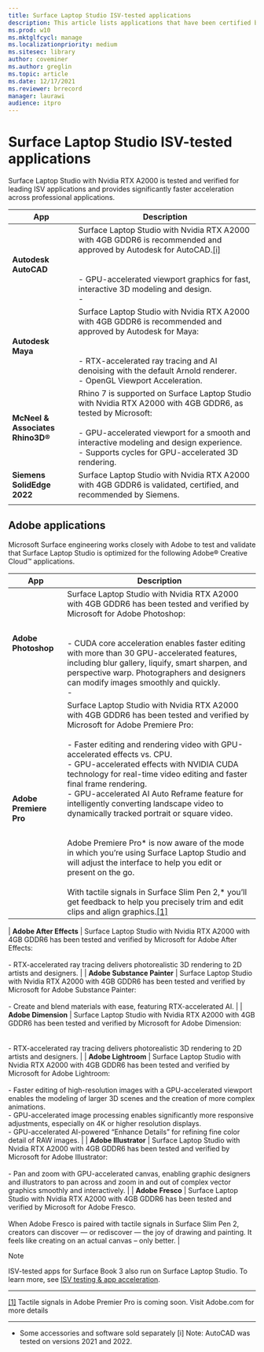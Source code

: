 ```yaml
---
title: Surface Laptop Studio ISV-tested applications
description: This article lists applications that have been certified by ISVs for Surface Laptop Studio. 
ms.prod: w10
ms.mktglfcycl: manage
ms.localizationpriority: medium
ms.sitesec: library
author: coveminer
ms.author: greglin
ms.topic: article
ms.date: 12/17/2021
ms.reviewer: brrecord
manager: laurawi
audience: itpro
---
```



# Surface Laptop Studio ISV-tested applications

Surface Laptop Studio with Nvidia RTX A2000 is tested and verified for leading ISV applications and provides significantly faster acceleration across professional applications.

| App                                     | Description                                                                                                                                                                                                                                                       |
| --------------------------------------- | ----------------------------------------------------------------------------------------------------------------------------------------------------------------------------------------------------------------------------------------------------------------- |
| **Autodesk AutoCAD**                    | Surface Laptop Studio with Nvidia RTX A2000 with 4GB GDDR6 is recommended and approved by Autodesk for AutoCAD.[[i]](#)<br><br><br>- GPU-accelerated viewport graphics for fast, interactive 3D modeling and design.<br>-                                         |
| **Autodesk Maya**                       | Surface Laptop Studio with Nvidia RTX A2000 with 4GB GDDR6 is recommended and approved by Autodesk for Maya:<br> <br><br>- RTX-accelerated ray tracing and AI denoising with the default Arnold renderer.<br>- OpenGL Viewport Acceleration.                      |
| **McNeel & Associates**<br>**Rhino3D®** | Rhino 7 is supported on Surface Laptop Studio with Nvidia RTX A2000 with 4GB GDDR6, as tested by Microsoft:<br><br>- GPU-accelerated viewport for a smooth and interactive modeling and design experience.<br>- Supports cycles for GPU-accelerated 3D rendering. |
| **Siemens SolidEdge 2022**              | Surface Laptop Studio with Nvidia RTX A2000 with 4GB GDDR6 is validated, certified, and recommended by Siemens.                                                                                                                                                   |
|                                         |                                                                                                                                                                                                                                                                   |

## Adobe applications

Microsoft Surface engineering works closely with Adobe to test and validate that Surface Laptop Studio is optimized for the following Adobe® Creative Cloud™ applications. 

| App                         | Description                                                                                                                                                                                                                                                                                                                                                                                                                                                                                                                                                                                                                                                                                                                                                                                                    |
| --------------------------- | -------------------------------------------------------------------------------------------------------------------------------------------------------------------------------------------------------------------------------------------------------------------------------------------------------------------------------------------------------------------------------------------------------------------------------------------------------------------------------------------------------------------------------------------------------------------------------------------------------------------------------------------------------------------------------------------------------------------------------------------------------------------------------------------------------------- |
| **Adobe Photoshop**         | Surface Laptop Studio with Nvidia RTX A2000 with 4GB GDDR6 has been tested and verified by Microsoft for Adobe Photoshop:<br> <br><br>- CUDA core acceleration enables faster editing with more than 30 GPU-accelerated features, including blur gallery, liquify, smart sharpen, and perspective warp. Photographers and designers can modify images smoothly and quickly.<br>-                                                                                                                                                                                                                                                                                                                                                                                                                               |
| **Adobe Premiere Pro**      | Surface Laptop Studio with Nvidia RTX A2000 with 4GB GDDR6 has been tested and verified by Microsoft for Adobe Premiere Pro:<br> <br>- Faster editing and rendering video with GPU-accelerated effects vs. CPU.<br>- GPU-accelerated effects with NVIDIA CUDA technology for real-time video editing and faster final frame rendering.<br>- GPU-accelerated AI Auto Reframe feature for intelligently converting landscape video to dynamically tracked portrait or square video.<br><br> <br>Adobe Premiere Pro* is now aware of the mode in which you’re using Surface Laptop Studio and will adjust the interface to help you edit or present on the go.<br> <br>With tactile signals in Surface Slim Pen 2,* you’ll get feedback to help you precisely trim and edit clips and align graphics.[[1]](#) |

| **Adobe After Effects**     | Surface Laptop Studio with Nvidia RTX A2000 with 4GB GDDR6 has been tested and verified by Microsoft for Adobe After Effects:<br> <br>- RTX-accelerated ray tracing delivers photorealistic 3D rendering to 2D artists and designers.                                                                                                                                                                                                                                                                                                                                                                                                                                                                                                                                                                      |
| **Adobe Substance Painter** | Surface Laptop Studio with Nvidia RTX A2000 with 4GB GDDR6 has been tested and verified by Microsoft for Adobe Substance Painter:<br> <br>- Create and blend materials with ease, featuring RTX-accelerated AI.                                                                                                                                                                                                                                                                                                                                                                                                                                                                                                                                                                                            |
| **Adobe Dimension**         | Surface Laptop Studio with Nvidia RTX A2000 with 4GB GDDR6 has been tested and verified by Microsoft for Adobe Dimension:<br> <br><br>- RTX-accelerated ray tracing delivers photorealistic 3D rendering to 2D artists and designers.                                                                                                                                                                                                                                                                                                                                                                                                                                                                                                                                                                          |
| **Adobe Lightroom**         | Surface Laptop Studio with Nvidia RTX A2000 with 4GB GDDR6 has been tested and verified by Microsoft for Adobe Lightroom:<br> <br>- Faster editing of high-resolution images with a GPU-accelerated viewport enables the modeling of larger 3D scenes and the creation of more complex animations.<br>- GPU-accelerated image processing enables significantly more responsive adjustments, especially on 4K or higher resolution displays.<br>- GPU-accelerated AI-powered “Enhance Details” for refining fine color detail of RAW images.                                                                                                                                                                                                                                                                |
| **Adobe Illustrator**       | Surface Laptop Studio with Nvidia RTX A2000 with 4GB GDDR6 has been tested and verified by Microsoft for Adobe Illustrator:<br> <br>- Pan and zoom with GPU-accelerated canvas, enabling graphic designers and illustrators to pan across and zoom in and out of complex vector graphics smoothly and interactively.                                                                                                                                                                                                                                                                                                                                                                                                                                                                                       |
| **Adobe Fresco**            | Surface Laptop Studio with Nvidia RTX A2000 with 4GB GDDR6 has been tested and verified by Microsoft for Adobe Fresco.<br> <br>When Adobe Fresco is paired with tactile signals in Surface Slim Pen 2, creators can discover — or rediscover — the joy of drawing and painting. It feels like creating on an actual canvas – only better.                                                                                                                                                                                                                                                                                                                                                                                                                                                                      |

> [!NOTE]
> ISV-tested apps for Surface Book 3 also run on Surface Laptop Studio. To learn more, see [ISV testing & app acceleration](surface-book-quadro.md#isv-testing--app-acceleration).

----------

[[1]](#) Tactile signals in Adobe Premier Pro is coming soon. Visit Adobe.com for more details

----------

* Some accessories and software sold separately
[i] Note: AutoCAD was tested on versions 2021 and 2022.
